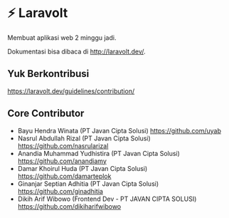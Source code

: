 # :zap: Laravolt 

Membuat aplikasi web 2 minggu jadi.

Dokumentasi bisa dibaca di http://laravolt.dev/.



## Yuk Berkontribusi

https://laravolt.dev/guidelines/contribution/

## Core Contributor
- Bayu Hendra Winata (PT Javan Cipta Solusi) https://github.com/uyab
- Nasrul Abdullah Rizal (PT Javan Cipta Solusi) https://github.com/nasrularizal
- Anandia Muhammad Yudhistira (PT Javan Cipta Solusi) https://github.com/anandiamy
- Damar Khoirul Huda (PT Javan Cipta Solusi) https://github.com/damarteplok
- Ginanjar Septian Adhitia (PT Javan Cipta Solusi) https://github.com/ginadhitia
- Dikih Arif Wibowo (Frontend Dev - PT JAVAN CIPTA SOLUSI) https://github.com/dikiharifwibowo
